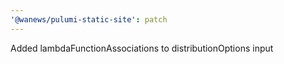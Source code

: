 ```yaml
---
'@wanews/pulumi-static-site': patch
---
```


Added lambdaFunctionAssociations to distributionOptions input
